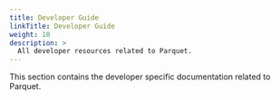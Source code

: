 ```yaml
---
title: Developer Guide
linkTitle: Developer Guide
weight: 10
description: >
  All developer resources related to Parquet.
---
```


This section contains the developer specific documentation related to Parquet.
